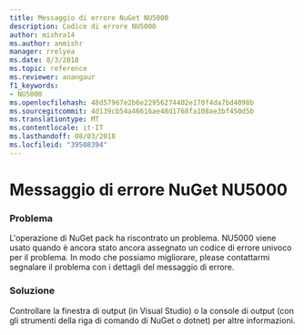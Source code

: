 ```yaml
---
title: Messaggio di errore NuGet NU5000
description: Codice di errore NU5000
author: mishra14
ms.author: anmishr
manager: rrelyea
ms.date: 8/3/2018
ms.topic: reference
ms.reviewer: anangaur
f1_keywords:
- NU5000
ms.openlocfilehash: 48d57967e2b6e22956274402e170f4da7bd4098b
ms.sourcegitcommit: 4d139cb54a46616ae48d1768fa108ae3bf450d5b
ms.translationtype: MT
ms.contentlocale: it-IT
ms.lasthandoff: 08/03/2018
ms.locfileid: "39508394"
---
```

# <a name="nuget-error-nu5000"></a>Messaggio di errore NuGet NU5000

### <a name="issue"></a>Problema

L'operazione di NuGet pack ha riscontrato un problema. NU5000 viene usato quando è ancora stato ancora assegnato un codice di errore univoco per il problema. In modo che possiamo migliorare, please contattarmi segnalare il problema con i dettagli del messaggio di errore.


### <a name="solution"></a>Soluzione

Controllare la finestra di output (in Visual Studio) o la console di output (con gli strumenti della riga di comando di NuGet o dotnet) per altre informazioni.



